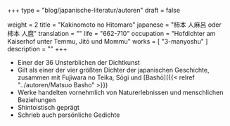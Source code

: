 +++
type = "blog/japanische-literatur/autoren"
draft = false

weight = 2
title = "Kakinomoto no Hitomaro"
japanese = "柿本 人麻呂 oder 柿本 人麿"
translation = ""
life = "662-710"
occupation = "Hofdichter am Kaiserhof unter Temmu, Jitō und Mommu"
works = [
  "3-manyoshu"
]
description = ""
+++

- Einer der 36 Unsterblichen der Dichtkunst
- Gilt als einer der vier größten Dichter der japanischen Geschichte, zusammen mit Fujiwara no Teika, Sōgi und [Bashō]({{< relref "../autoren/Matsuo Basho" >}})
- Werke handelten vornehmlich von Naturerlebnissen und menschlichen Beziehungen
- Shintoistisch geprägt
- Schrieb auch persönliche Gedichte
